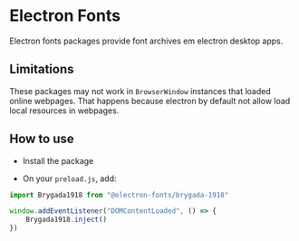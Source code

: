 # Electron Fonts

Electron fonts packages provide font archives em electron desktop apps.

## Limitations

These packages may not work in `BrowserWindow` instances that loaded online webpages. That happens because electron by default not allow load local resources in webpages.

## How to use

* Install the package

* On your `preload.js`, add:

```ts
import Brygada1918 from "@electron-fonts/brygada-1918"

window.addEventListener("DOMContentLoaded", () => {
    Brygada1918.inject()
})
```